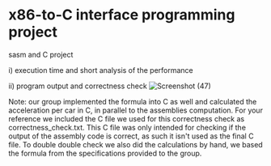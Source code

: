 # x86-to-C interface programming project
 sasm and C project

i) execution time and short analysis of the performance

ii) program output and correctness check
![Screenshot (47)](https://github.com/user-attachments/assets/27cbc498-a84d-4106-9ae3-68fb48687574)

Note: our group implemented the formula into C as well and calculated the acceleration per car in C, in parallel to the assemblies computation. For your reference we included the C file we used for this correctness check as correctness_check.txt. This C file was only intended for checking if the output of the assembly code is correct, as such it isn't used as the final C file. To double double check we also did the calculations by hand, we based the formula from the specifications provided to the group. 
